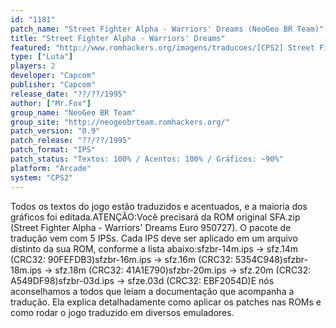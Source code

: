 ```yaml
---
id: "1181"
patch_name: "Street Fighter Alpha - Warriors' Dreams (NeoGeo BR Team)"
title: "Street Fighter Alpha - Warriors' Dreams"
featured: "http://www.romhackers.org/imagens/traducoes/[CPS2] Street Fighter Alpha - NeoGeo BR Team - 1.png"
type: ["Luta"]
players: 2
developer: "Capcom"
publisher: "Capcom"
release_date: "??/??/1995"
author: ["Mr.Fox"]
group_name: "NeoGeo BR Team"
group_site: "http://neogeobrteam.romhackers.org/"
patch_version: "0.9"
patch_release: "??/??/1995"
patch_format: "IPS"
patch_status: "Textos: 100% / Acentos: 100% / Gráficos: ~90%"
platform: "Arcade"
system: "CPS2"
---
```


Todos os textos do jogo estão traduzidos e acentuados, e a maioria dos gráficos foi editada.ATENÇÃO:Você precisará da ROM original SFA.zip (Street Fighter Alpha - Warriors' Dreams Euro 950727). O pacote de tradução vem com 5 IPSs. Cada IPS deve ser aplicado em um arquivo distinto da sua ROM, conforme a lista abaixo:sfzbr-14m.ips -> sfz.14m  (CRC32: 90FEFDB3)sfzbr-16m.ips -> sfz.16m  (CRC32: 5354C948)sfzbr-18m.ips -> sfz.18m  (CRC32: 41A1E790)sfzbr-20m.ips -> sfz.20m  (CRC32: A549DF98)sfzbr-03d.ips -> sfze.03d (CRC32: EBF2054D)E nós aconselhamos a todos que leiam a documentação que acompanha a tradução. Ela explica detalhadamente como aplicar os patches nas ROMs e como rodar o jogo traduzido em diversos emuladores.